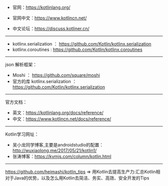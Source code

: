 * 官网：https://kotlinlang.org/
* 官网中文：https://www.kotlincn.net/  

* 中文论坛：https://discuss.kotliner.cn/

---

* kotlinx.serialization ： https://github.com/Kotlin/kotlinx.serialization
* kotlinx.coroutines : https://github.com/Kotlin/kotlinx.coroutines

---

json 解析框架：

* Moshi ： https://github.com/square/moshi
* 官方的库 kotlinx.serialization ： https://github.com/Kotlin/kotlinx.serialization

---

官方文档：

* 英文：https://kotlinlang.org/docs/reference/
* 中文：https://www.kotlincn.net/docs/reference/

---

Kotlin学习网址：

* 吴小龙同学博客,主要是androidstudio的配置：http://wuxiaolong.me/2017/05/21/kotlin1/
* 张涛博客：https://kymjs.com/column/kotlin.html

---

https://github.com/heimashi/kotlin_tips => 用Kotlin去提高生产力:汇总Kotlin相对于Java的优势，以及怎么用Kotlin去简洁、务实、高效、安全开发的Tips
